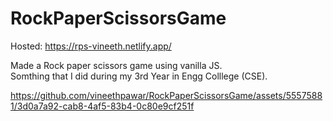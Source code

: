 # RockPaperScissorsGame

Hosted: https://rps-vineeth.netlify.app/

Made a Rock paper scissors game using vanilla JS. <br>
Somthing that I did during my 3rd Year in Engg Colllege (CSE). 

https://github.com/vineethpawar/RockPaperScissorsGame/assets/55575881/3d0a7a92-cab8-4af5-83b4-0c80e9cf251f




